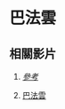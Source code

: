 # 巴法雲

## 相關影片

1. _[參考](https://www.douyin.com/user/MS4wLjABAAAAEwso_9_nWSmbIa2wCcoklxoT8OMmi8ieGOYbKR9Lx0I?from_tab_name=main&modal_id=7481288099079736617&vid=7474602306873478454)_

2. [巴法雲](https://bemfa.com/)